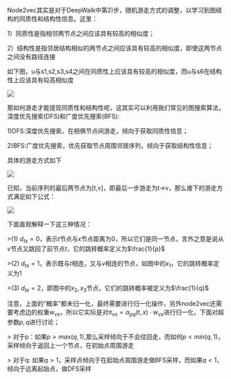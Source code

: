Node2vec其实是对于DeepWalk中第2)步，随机游走方式的调整，以学习到图结构的同质性和结构性信息。这里：  



1）同质性是指相邻两节点之间应该具有较高的相似度；   



2）结构性是指邻居结构相似的两节点之间应该具有较高的相似度，即使这两节点之间没有路径连接   



如下图，u与s1,s2,s3,s4之间在同质性上应该具有较高的相似度，而u与s6在结构性上应该具有较高相似度

![](https://cdn.jsdelivr.net/gh/Zhangxin98/Note@main/img/202110091052682.jpeg)

那如何游走才能提现同质性和结构性呢，这其实可以利用我们常见的图搜索算法，深度优先搜索(DFS)和广度优先搜索(BFS):  



1)DFS:深度优先搜索，在相俩节点间游走，倾向于获取同质性信息；  



2)BFS:广度优先搜索，优先获取节点周围邻居序列，倾向于获取结构性信息；   



具体的游走方式如下 

![](https://cdn.jsdelivr.net/gh/Zhangxin98/Note@main/img/202110091053771.jpg)



已知，当前序列的最后两节点为[t,v]，即最后一步游走为t->v，那么接下的游走方式满足如下公式：  

![](https://cdn.jsdelivr.net/gh/Zhangxin98/Note@main/img/202110091053257.jpg)

下面直观解释一下这三种情况：  



\>(1) $d_{tx}=0$，表示$t$节点与$x$节点距离为0，所以它们是同一节点，言外之意是说从$v$节点又跳回了前节点$t$，它的跳转概率定义为$\frac{1}{p}$  

\>(2) $d_{tx}=1$，表示既与$t$相连，又与$v$相连的节点，如图中的$x_1$，它的跳转概率定义为1  

\>(3) $d_{tx}=2$，即图中的$x_2,x_3$节点，它们的跳转概率被定义为$\frac{1}{q}$  



注意，上面的“概率”都未归一化，最终需要进行归一化操作，另外node2vec还需要考虑边的权重$w_{vx}$，所以它实际是对$\pi_{vx}=\alpha_{pq}(t,x)\cdot w_{vx}$进行归一化，下面对超参数$p,q$进行讨论；  



\> 对于p：如果$p>max(q,1)$,那么采样倾向于不会往回走，而如何$p<min(q,1)$，采样倾向于返回上一个节点，在初始点周围游走  



\> 对于q: 如果$q>1$，采样点倾向于在起始点周围游走做BFS采样，而如果$q<1$，倾向于远离起始点，做DFS采样  